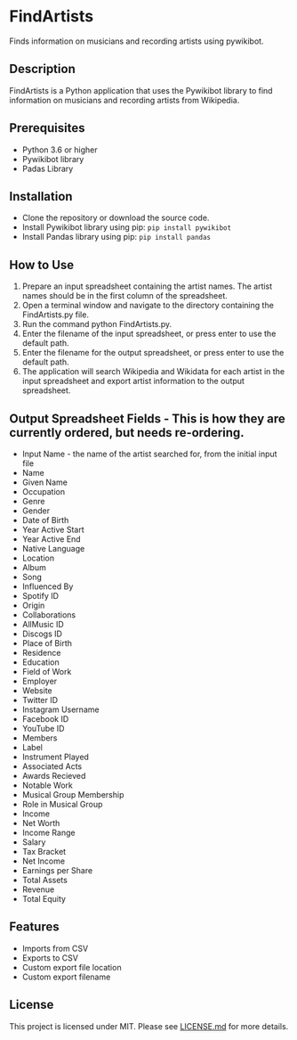 # FindArtists

Finds information on musicians and recording artists using pywikibot.

## Description

FindArtists is a Python application that uses the Pywikibot library to find information on musicians and recording artists from Wikipedia.

## Prerequisites

-   Python 3.6 or higher
-   Pywikibot library
-   Padas Library

## Installation

-   Clone the repository or download the source code.
-   Install Pywikibot library using pip: `pip install pywikibot`
-   Install Pandas library using pip: `pip install pandas`

## How to Use

1. Prepare an input spreadsheet containing the artist names. The artist names should be in the first column of the spreadsheet.
2. Open a terminal window and navigate to the directory containing the FindArtists.py file.
3. Run the command python FindArtists.py.
4. Enter the filename of the input spreadsheet, or press enter to use the default path.
5. Enter the filename for the output spreadsheet, or press enter to use the default path.
6. The application will search Wikipedia and Wikidata for each artist in the input spreadsheet and export artist information to the output spreadsheet.

## Output Spreadsheet Fields - This is how they are currently ordered, but needs re-ordering.

-   Input Name - the name of the artist searched for, from the initial input file
-   Name
-   Given Name
-   Occupation
-   Genre
-   Gender
-   Date of Birth
-   Year Active Start
-   Year Active End
-   Native Language
-   Location
-   Album
-   Song
-   Influenced By
-   Spotify ID
-   Origin
-   Collaborations
-   AllMusic ID
-   Discogs ID
-   Place of Birth
-   Residence
-   Education
-   Field of Work
-   Employer
-   Website
-   Twitter ID
-   Instagram Username
-   Facebook ID
-   YouTube ID
-   Members
-   Label
-   Instrument Played
-   Associated Acts
-   Awards Recieved
-   Notable Work
-   Musical Group Membership
-   Role in Musical Group
-   Income
-   Net Worth
-   Income Range
-   Salary
-   Tax Bracket
-   Net Income
-   Earnings per Share
-   Total Assets
-   Revenue
-   Total Equity

## Features

-   Imports from CSV
-   Exports to CSV
-   Custom export file location
-   Custom export filename

## License

This project is licensed under MIT. Please see [LICENSE.md](LICENSE.md) for more details.
